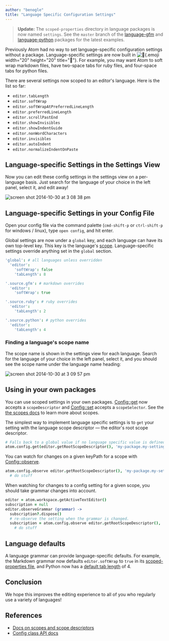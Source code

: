 ```yaml
---
author: "benogle"
title: "Language Specific Configuration Settings"
---
```


> **Update:** The `scoped-properties` directory in language packages is now named `settings`. See the `master` branch of the [language-gfm](https://github.com/atom/language-gfm) and [language-python](https://github.com/atom/language-python) packages for the latest examples.

<!--more-->

Previously Atom had no way to set language-specific configuration settings without a package. Language-specific settings are now built in ![:tada:](https://github.githubassets.com/images/icons/emoji/unicode/1f389.png){.emoji width="20" height="20" title=":tada:"}. For example, you may want Atom to soft wrap markdown files, have two-space tabs for ruby files, and four-space tabs for python files.

There are several settings now scoped to an editor's language. Here is the list so far:

- `editor.tabLength`
- `editor.softWrap`
- `editor.softWrapAtPreferredLineLength`
- `editor.preferredLineLength`
- `editor.scrollPastEnd`
- `editor.showInvisibles`
- `editor.showIndentGuide`
- `editor.nonWordCharacters`
- `editor.invisibles`
- `editor.autoIndent`
- `editor.normalizeIndentOnPaste`

## Language-specific Settings in the Settings View

Now you can edit these config settings in the settings view on a per-language basis. Just search for the language of your choice in the left panel, select it, and edit away!

![screen shot 2014-10-30 at 3 08 38 pm](https://cloud.githubusercontent.com/assets/69169/4852963/5f8c3968-6081-11e4-8b3e-590b1e3e8245.png)

## Language-specific Settings in your Config File

Open your config file via the command palette (`cmd-shift-p` or `ctrl-shift-p` for windows / linux), type `open config`, and hit enter.

Global settings are now under a `global` key, and each language can have its own top-level key. This key is the language's [scope](https://github.com/atom/language-python/blob/master/grammars/python.cson#L1). Language-specific settings override anything set in the `global` section.

```coffee
'global': # all languages unless overridden
  'editor':
    'softWrap': false
    'tabLength': 8

'.source.gfm': # markdown overrides
  'editor':
    'softWrap': true

'.source.ruby': # ruby overrides
  'editor':
    'tabLength': 2

'.source.python': # python overrides
  'editor':
    'tabLength': 4
```

### Finding a language's scope name

The scope name is shown in the settings view for each language. Search for the language of your choice in the left panel, select it, and you should see the scope name under the language name heading:

![screen shot 2014-10-30 at 3 09 57 pm](https://cloud.githubusercontent.com/assets/69169/4852978/8905f9f0-6081-11e4-8e5c-a6851e705871.png)

## Using in your own packages

You can use scoped settings in your own packages. [Config::get](https://flight-manual.atom-editor.cc/api/latest/Config#instance-get) now accepts a `scopeDescriptor` and [Config::set](https://flight-manual.atom-editor.cc/api/latest/Config#instance-set) accepts a `scopeSelector`. See the [the scopes docs](https://flight-manual.atom.io/behind-atom/sections/scoped-settings-scopes-and-scope-descriptors/) to learn more about scopes.

The simplest way to implement language specific settings is to `get` your setting with the language scope descriptor — the editor's root scope descriptor.

```coffee
# Falls back to a global value if no language specific value is defined.
atom.config.get(editor.getRootScopeDescriptor(), 'my-package.my-setting')
```

You can watch for changes on a given keyPath for a scope with [Config::observe](https://flight-manual.atom-editor.cc/api/latest/Config#instance-observe).

```coffee
atom.config.observe editor.getRootScopeDescriptor(), 'my-package.my-setting', (value) ->
  # do stuff
```

When watching for changes to a config setting for a given scope, you should take grammar changes into account.

```coffee
editor = atom.workspace.getActiveTextEditor()
subscription = null
editor.observeGrammar (grammar) ->
  subscription?.dispose()
  # re-observe the setting when the grammar is changed.
  subscription = atom.config.observe editor.getRootScopeDescriptor(), 'my-package.my-setting', (value) ->
    # do stuff
```

## Language defaults

A language grammar can provide language-specific defaults. For example, the Markdown grammar now defaults `editor.softWrap` to `true` in its [scoped-properties file](https://github.com/atom/language-gfm/blob/4404b63c0d42fff71bab4e84bf81e859701cbb3b/scoped-properties/gfm.cson#L3), and Python now has a [default tab length](https://github.com/atom/language-python/blob/03501b6a8eab0341fbaeb188f6876c4dd8c74cb2/scoped-properties/language-python.cson#L3) of 4.

## Conclusion

We hope this improves the editing experience to all of you who regularly use a variety of languages!

## References

- [Docs on scopes and scope descriptors](https://flight-manual.atom.io/behind-atom/sections/scoped-settings-scopes-and-scope-descriptors/)
- [Config class API docs](https://flight-manual.atom-editor.cc/api/latest/Config)
